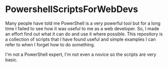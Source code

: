 PowershellScriptsForWebDevs
===========================

Many people have told me PowerShell is a very powerful tool but for a long time I failed to see how it was useful to me as a web developer. So, I made an effort find out what it can do and use it where possible. This repository is a collection of scripts that I have found useful and simple examples I can refer to when I forget how to do something.

I'm not a PowerShell expert, I'm not even a novice so the scripts are very basic.
